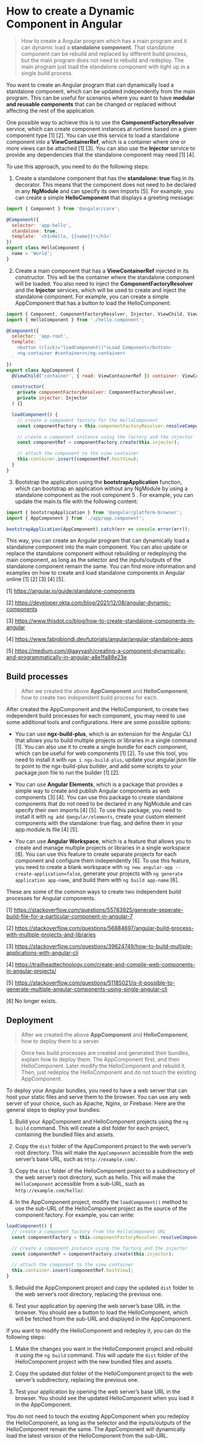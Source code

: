 # How to create a Dynamic Component in Angular 

> How to create a Angular program which has a main program and it can dynamic load a **standalone component**.  That standalone component can be rebuild and replaced by different build process, but the main program does not need to rebuild and redeploy.  The main program just load the standalone component with tight up in a single build process.

You want to create an Angular program that can dynamically load a standalone component, which can be updated independently from the main program. This can be useful for scenarios where you want to have **modular and reusable components** that can be changed or replaced without affecting the rest of the application.

One possible way to achieve this is to use the **ComponentFactoryResolver** service, which can create component instances at runtime based on a given component type [1] [2]. You can use this service to load a standalone component into a **ViewContainerRef**, which is a container where one or more views can be attached [1] [3]. You can also use the **Injector** service to provide any dependencies that the standalone component may need [1] [4].

To use this approach, you need to do the following steps:

1. Create a standalone component that has the **standalone: true** flag in its decorator. This means that the component does not need to be declared in any **NgModule** and can specify its own imports [5]. For example, you can create a simple **HelloComponent** that displays a greeting message:
```js
import { Component } from '@angular/core';

@Component({
  selector: 'app-hello',
  standalone: true,
  template: `<h1>Hello, {{name}}!</h1>`
})
export class HelloComponent {
  name = 'World';
}
```

2. Create a main component that has a **ViewContainerRef** injected in its constructor. This will be the container where the standalone component will be loaded. You also need to inject the **ComponentFactoryResolver** and the **Injector** services, which will be used to create and inject the standalone component. For example, you can create a simple AppComponent that has a button to load the HelloComponent:

```js
import { Component, ComponentFactoryResolver, Injector, ViewChild, ViewContainerRef } from '@angular/core';
import { HelloComponent } from './hello.component';

@Component({
  selector: 'app-root',
  template: `
    <button (click)="loadComponent()">Load Component</button>
    <ng-container #container></ng-container>
  `
})
export class AppComponent {
  @ViewChild('container', { read: ViewContainerRef }) container: ViewContainerRef;

  constructor(
    private componentFactoryResolver: ComponentFactoryResolver,
    private injector: Injector
  ) {}

  loadComponent() {
    // create a component factory for the HelloComponent
    const componentFactory = this.componentFactoryResolver.resolveComponentFactory(HelloComponent);

    // create a component instance using the factory and the injector
    const componentRef = componentFactory.create(this.injector);

    // attach the component to the view container
    this.container.insert(componentRef.hostView);
  }
}
```

3. Bootstrap the application using the **bootstrapApplication** function, which can bootstrap an application without any NgModule by using a standalone component as the root component 5 . For example, you can update the main.ts file with the following content:

```js
import { bootstrapApplication } from '@angular/platform-browser';
import { AppComponent } from './app/app.component';

bootstrapApplication(AppComponent).catch(err => console.error(err));
```

This way, you can create an Angular program that can dynamically load a standalone component into the main component. You can also update or replace the standalone component without rebuilding or redeploying the main component, as long as the selector and the inputs/outputs of the standalone component remain the same. You can find more information and examples on how to create and load standalone components in Angular online [1] [2] [3] [4] [5].

[1] https://angular.io/guide/standalone-components

[2] https://developer.okta.com/blog/2021/12/08/angular-dynamic-components

[3] https://www.thisdot.co/blog/how-to-create-standalone-components-in-angular

[4] https://www.fabiobiondi.dev/tutorials/angular/angular-standalone-apps

[5] https://medium.com/@aayyash/creating-a-component-dynamically-and-programmatically-in-angular-a8e1fa88e23e

## Build processes

> After we created the above **AppComponent** and **HelloComponent**, how to create two independent build process for each.

After created the AppComponent and the HelloComponent, to create two independent build processes for each component, you may need to use some additional tools and configurations. Here are some possible options:

+ You can use **ngx-build-plus**, which is an extension for the Angular CLI that allows you to build multiple projects or libraries in a single command [1]. You can also use it to create a single bundle for each component, which can be useful for web components [1] [2]. To use this tool, you need to install it with ```npm i ngx-build-plus```, update your angular.json file to point to the ngx-build-plus builder, and add some scripts to your package.json file to run the builder [1] [2].

+ You can use **Angular Elements**, which is a package that provides a simple way to create and publish Angular components as web components [3] [4]. You can use this package to create standalone components that do not need to be declared in any NgModule and can specify their own imports [4] [5]. To use this package, you need to install it with ```ng add @angular/elements```, create your custom element components with the standalone: true flag, and define them in your app.module.ts file [4] [5].

+ You can use **Angular Workspace**, which is a feature that allows you to create and manage multiple projects or libraries in a single workspace [6]. You can use this feature to create separate projects for each component and configure them independently [6]. To use this feature, you need to create a blank workspace with ```ng new angular-app --create-application=false```, generate your projects with ```ng generate application app-name```, and build them with ```ng build app-name``` [6].

These are some of the common ways to create two independent build processes for Angular components. 

[1] https://stackoverflow.com/questions/55783925/generate-seperate-build-file-for-a-particular-component-in-angular-7

[2] https://stackoverflow.com/questions/56884697/angular-build-process-with-multiple-projects-and-libraries

[3] https://stackoverflow.com/questions/39624749/how-to-build-multiple-applications-with-angular-cli

[4] https://trailheadtechnology.com/create-and-compile-web-components-in-angular-projects/

[5] https://stackoverflow.com/questions/51185021/is-it-possible-to-generate-multiple-angular-components-using-single-angular-cli

[6] No longer exists.

## Deployment

> After we created the above **AppComponent** and **HelloComponent**, how to deploy them to a server.

> Once two build processes are created and generated their bundles, explain how to deploy them.  The AppComponent first, and then HelloComponent.   Later modify the HelloComponent and rebuild it.  Then, just redeploy the HelloComponent and do not touch the existing AppComponent.

To deploy your Angular bundles, you need to have a web server that can host your static files and serve them to the browser. You can use any web server of your choice, such as Apache, Nginx, or Firebase. Here are the general steps to deploy your bundles:

1. Build your AppComponent and HelloComponent projects using the ```ng build``` command. This will create a dist folder for each project, containing the bundled files and assets.

2. Copy the ```dist``` folder of the AppComponent project to the web server’s root directory. This will make the ```AppComponent``` accessible from the web server’s base URL, such as ```http://example.com/```.

3. Copy the ```dist``` folder of the HelloComponent project to a subdirectory of the web server’s root directory, such as hello. This will make the ```HelloComponent``` accessible from a sub-URL, such as ```http://example.com/hello/```.

4. In the AppComponent project, modify the ```loadComponent()``` method to use the sub-URL of the HelloComponent project as the source of the component factory. For example, you can write:

```js
loadComponent() {
  // create a component factory from the HelloComponent URL
  const componentFactory = this.componentFactoryResolver.resolveComponentFactoryFromUrl('http://example.com/hello/main.js');

  // create a component instance using the factory and the injector
  const componentRef = componentFactory.create(this.injector);

  // attach the component to the view container
  this.container.insert(componentRef.hostView);
}
```

5. Rebuild the AppComponent project and copy the updated ```dist``` folder to the web server’s root directory, replacing the previous one.

6. Test your application by opening the web server’s base URL in the browser. You should see a button to load the HelloComponent, which will be fetched from the sub-URL and displayed in the AppComponent.

If you want to modify the HelloComponent and redeploy it, you can do the following steps:

1. Make the changes you want in the HelloComponent project and rebuild it using the ```ng build``` command. This will update the ```dist``` folder of the HelloComponent project with the new bundled files and assets.

2. Copy the updated dist folder of the HelloComponent project to the web server’s subdirectory, replacing the previous one.

3. Test your application by opening the web server’s base URL in the browser. You should see the updated HelloComponent when you load it in the AppComponent.

You do not need to touch the existing AppComponent when you redeploy the HelloComponent, as long as the selector and the inputs/outputs of the HelloComponent remain the same. The AppComponent will dynamically load the latest version of the HelloComponent from the sub-URL.